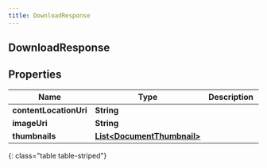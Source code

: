 ```yaml
---
title: DownloadResponse
---
```


## DownloadResponse

## Properties

| Name                   | Type                                                                           | Description | Notes      |
| ---------------------- | ------------------------------------------------------------------------------ | ----------- | ---------- |
| **contentLocationUri** | <!----><!---->**String**<!---->                                                |             | [optional] |
| **imageUri**           | <!----><!---->**String**<!---->                                                |             | [optional] |
| **thumbnails**         | <!----><!---->[**List&lt;DocumentThumbnail&gt;**](DocumentThumbnail.md)<!----> |             | [optional] |

{: class="table table-striped"}
